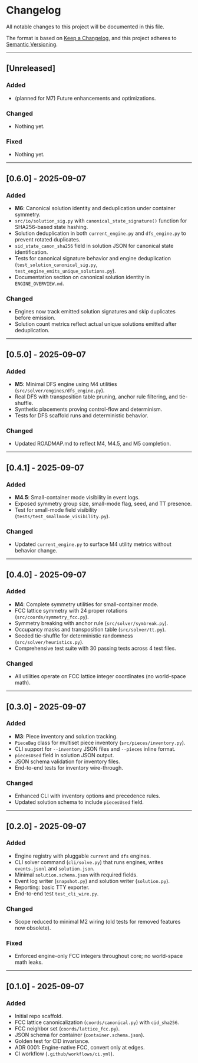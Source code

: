 # Changelog
All notable changes to this project will be documented in this file.

The format is based on [Keep a Changelog](https://keepachangelog.com/en/1.1.0/),
and this project adheres to [Semantic Versioning](https://semver.org/spec/v2.0.0.html).

---

## [Unreleased]

### Added
- (planned for M7) Future enhancements and optimizations.

### Changed
- Nothing yet.

### Fixed
- Nothing yet.

---

## [0.6.0] - 2025-09-07
### Added
- **M6**: Canonical solution identity and deduplication under container symmetry.
- `src/io/solution_sig.py` with `canonical_state_signature()` function for SHA256-based state hashing.
- Solution deduplication in both `current_engine.py` and `dfs_engine.py` to prevent rotated duplicates.
- `sid_state_canon_sha256` field in solution JSON for canonical state identification.
- Tests for canonical signature behavior and engine deduplication (`test_solution_canonical_sig.py`, `test_engine_emits_unique_solutions.py`).
- Documentation section on canonical solution identity in `ENGINE_OVERVIEW.md`.

### Changed
- Engines now track emitted solution signatures and skip duplicates before emission.
- Solution count metrics reflect actual unique solutions emitted after deduplication.

---

## [0.5.0] - 2025-09-07
### Added
- **M5**: Minimal DFS engine using M4 utilities (`src/solver/engines/dfs_engine.py`).
- Real DFS with transposition table pruning, anchor rule filtering, and tie-shuffle.
- Synthetic placements proving control-flow and determinism.
- Tests for DFS scaffold runs and deterministic behavior.

### Changed
- Updated ROADMAP.md to reflect M4, M4.5, and M5 completion.

---

## [0.4.1] - 2025-09-07
### Added
- **M4.5**: Small-container mode visibility in event logs.
- Exposed symmetry group size, small-mode flag, seed, and TT presence.
- Test for small-mode field visibility (`tests/test_smallmode_visibility.py`).

### Changed
- Updated `current_engine.py` to surface M4 utility metrics without behavior change.

---

## [0.4.0] - 2025-09-07
### Added
- **M4**: Complete symmetry utilities for small-container mode.
- FCC lattice symmetry with 24 proper rotations (`src/coords/symmetry_fcc.py`).
- Symmetry breaking with anchor rule (`src/solver/symbreak.py`).
- Occupancy masks and transposition table (`src/solver/tt.py`).
- Seeded tie-shuffle for deterministic randomness (`src/solver/heuristics.py`).
- Comprehensive test suite with 30 passing tests across 4 test files.

### Changed
- All utilities operate on FCC lattice integer coordinates (no world-space math).

---

## [0.3.0] - 2025-09-07
### Added
- **M3**: Piece inventory and solution tracking.
- `PieceBag` class for multiset piece inventory (`src/pieces/inventory.py`).
- CLI support for `--inventory` JSON files and `--pieces` inline format.
- `piecesUsed` field in solution JSON output.
- JSON schema validation for inventory files.
- End-to-end tests for inventory wire-through.

### Changed
- Enhanced CLI with inventory options and precedence rules.
- Updated solution schema to include `piecesUsed` field.

---

## [0.2.0] - 2025-09-07
### Added
- Engine registry with pluggable `current` and `dfs` engines.
- CLI solver command (`cli/solve.py`) that runs engines, writes `events.jsonl` and `solution.json`.
- Minimal `solution.schema.json` with required fields.
- Event log writer (`snapshot.py`) and solution writer (`solution.py`).
- Reporting: basic TTY exporter.
- End-to-end test `test_cli_wire.py`.

### Changed
- Scope reduced to minimal M2 wiring (old tests for removed features now obsolete).

### Fixed
- Enforced engine-only FCC integers throughout core; no world-space math leaks.

---

## [0.1.0] - 2025-09-07
### Added
- Initial repo scaffold.
- FCC lattice canonicalization (`coords/canonical.py`) with `cid_sha256`.
- FCC neighbor set (`coords/lattice_fcc.py`).
- JSON schema for container (`container.schema.json`).
- Golden test for CID invariance.
- ADR 0001: Engine-native FCC, convert only at edges.
- CI workflow (`.github/workflows/ci.yml`).
